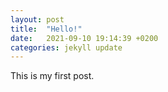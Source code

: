 ```yaml
---
layout: post
title:  "Hello!"
date:   2021-09-10 19:14:39 +0200
categories: jekyll update
---
```


This is my first post.
